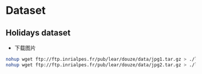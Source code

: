 # Dataset
## Holidays dataset
- 下载图片
```bash
nohup wget ftp://ftp.inrialpes.fr/pub/lear/douze/data/jpg1.tar.gz > ./logs/download_jpg1.log &
nohup wget ftp://ftp.inrialpes.fr/pub/lear/douze/data/jpg2.tar.gz > ./logs/download_jpg1.log &
```